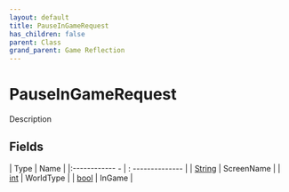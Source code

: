 ```yaml
---
layout: default
title: PauseInGameRequest
has_children: false
parent: Class
grand_parent: Game Reflection
---
```

# PauseInGameRequest
Description 

## Fields
| Type | Name |
|:------------ - | : -------------- |
| [String](game-reflection/components/string.md) | ScreenName |
| [int](game-reflection/enums/int.md) | WorldType |
| [bool](game-reflection/components/bool.md) | InGame |
